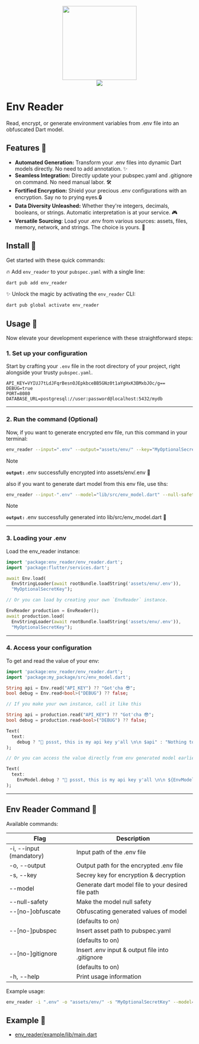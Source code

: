 <p align="center">
  <img src='https://user-images.githubusercontent.com/45191605/274121951-21239cc4-37b3-4dd2-864f-d5f528da4e22.png' width=200 height=200/>
  <br>
  <a href='https://pub.dev/packages/env_reader'><img src='https://img.shields.io/pub/v/env_reader.svg?logo=flutter&color=blue&style=flat-square'/></a>
</p>

# Env Reader
Read, encrypt, or generate environment variables from .env file into an obfuscated Dart model.

## Features 🚀
- **Automated Generation:** Transform your .env files into dynamic Dart models directly. No need to add annotation. ✨
- **Seamless Integration:** Directly update your pubspec.yaml and .gitignore on command. No need manual labor. 🛠️ 
- **Fortified Encryption:** Shield your precious .env configurations with an encryption. Say no to prying eyes.🔒  
- **Data Diversity Unleashed:** Whether they're integers, decimals, booleans, or strings. Automatic interpretation is at your service. 🎮
- **Versatile Sourcing**: Load your .env from various sources: assets, files, memory, network, and strings. The choice is yours. 🔄

## Install 🚀
Get started with these quick commands:

🔥 Add `env_reader` to your `pubspec.yaml` with a single line: 
```bash
dart pub add env_reader
```
  
✨ Unlock the magic by activating the `env_reader` CLI:
```bash
dart pub global activate env_reader
```

## Usage 🚀
Now elevate your development experience with these straightforward steps:

### 1. Set up your configuration
Start by crafting your `.env` file in the root directory of your project, right alongside your trusty `pubspec.yaml`.
```env
API_KEY=VYIUJ7tLdJFqrBesnOJEpkbceBB5GNz0t1aYgHxK3BMxbJOc/g==
DEBUG=true
PORT=8080
DATABASE_URL=postgresql://user:password@localhost:5432/mydb
```
---

### 2. Run the command (Optional)
Now, if you want to generate encrypted env file, run this command in your terminal:
```bash
env_reader --input=".env" --output="assets/env/" --key="MyOptionalSecretKey"
```
> [!NOTE]
> **`output:`** .env successfully encrypted into assets/env/.env 🚀

also if you want to generate dart model from this env file, use tihs:
```bash
env_reader --input-".env" --model="lib/src/env_model.dart" --null-safety
```
> [!NOTE]
> **`output:`** .env successfully generated into lib/src/env_model.dart 🎉
---

### 3. Loading your .env
Load the env_reader instance:
```dart
import 'package:env_reader/env_reader.dart';
import 'package:flutter/services.dart';

await Env.load(
  EnvStringLoader(await rootBundle.loadString('assets/env/.env')),
  "MyOptionalSecretKey");

// Or you can load by creating your own `EnvReader` instance.

EnvReader production = EnvReader();
await production.load(
  EnvStringLoader(await rootBundle.loadString('assets/env/.env')),
  "MyOptionalSecretKey");
```
---

### 4. Access your configuration
To get and read the value of your env:
```dart
import 'package:env_reader/env_reader.dart';
import 'package:my_package/src/env_model.dart';

String api = Env.read("API_KEY") ?? "Got'cha 😎";
bool debug = Env.read<bool>("DEBUG") ?? false;

// If you make your own instance, call it like this

String api = production.read("API_KEY") ?? "Got'cha 😎";
bool debug = production.read<bool>("DEBUG") ?? false;

Text(
  text:
    debug ? "🤫 pssst, this is my api key y'all \n\n $api" : "Nothing to see here 🤪",
);

// Or you can access the value directly from env generated model earlier

Text(
  text:
    EnvModel.debug ? "🤫 pssst, this is my api key y'all \n\n ${EnvModel.apiKey}" : "Nothing to see here 🤪",
);
```
---

## Env Reader Command 🚀
Available commands:

| Flag                     | Description                                                  |
|--------------------------|--------------------------------------------------------------|
| -i, --input (mandatory)  | Input path of the .env file                                  |
| -o, --output             | Output path for the encrypted .env file                      |
| -s, --key                | Secrey key for encryption & decryption                       |
| --model                  | Generate dart model file to your desired file path           |
| --null-safety            | Make the model null safety                                   |
| --[no-]obfuscate         | Obfuscating generated values of model                        |
|                          | (defaults to on)                                             |
| --[no-]pubspec           | Insert asset path to pubspec.yaml                            |
|                          | (defaults to on)                                             |
| --[no-]gitignore         | Insert .env input & output file into .gitignore              |
|                          | (defaults to on)                                             |
| -h, --help               | Print usage information                                      |

Example usage:
```bash
env_reader -i ".env" -o "assets/env/" -s "MyOptionalSecretKey" --model="lib/src/env_model.dart" --null-safety
```


## Example 🚀

- <a href="https://github.com/Nialixus/env_reader/blob/main/example/lib/main.dart">env_reader/example/lib/main.dart</a>
